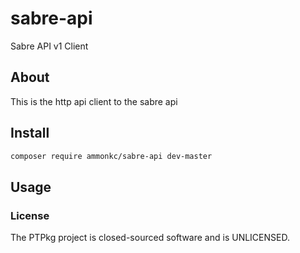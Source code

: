 # sabre-api
Sabre API v1 Client

## About

This is the http api client to the sabre api

## Install
```bash
composer require ammonkc/sabre-api dev-master
```

## Usage



### License

The PTPkg project is closed-sourced software and is UNLICENSED.


